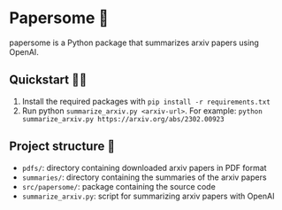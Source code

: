 # Papersome 📜

papersome is a Python package that summarizes arxiv papers using OpenAI.

## Quickstart 🏃‍♂️

1. Install the required packages with `pip install -r requirements.txt`
2. Run python `summarize_arxiv.py <arxiv-url>`. For example: `python summarize_arxiv.py https://arxiv.org/abs/2302.00923`

## Project structure 🚀

- `pdfs/`: directory containing downloaded arxiv papers in PDF format
- `summaries/`: directory containing the summaries of the arxiv papers
- `src/papersome/`: package containing the source code
- `summarize_arxiv.py`: script for summarizing arxiv papers with OpenAI
